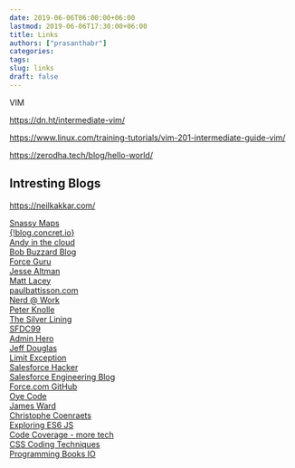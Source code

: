 ```yaml
---
date: 2019-06-06T06:00:00+06:00
lastmod: 2019-06-06T17:30:00+06:00
title: Links
authors: ["prasanthabr"]
categories:
tags:
slug: links
draft: false
---
```


VIM

https://dn.ht/intermediate-vim/

https://www.linux.com/training-tutorials/vim-201-intermediate-guide-vim/

https://zerodha.tech/blog/hello-world/

## Intresting Blogs  
https://neilkakkar.com/

[Snassy Maps][1]  
[{!blog.concret.io}][2]  
[Andy in the cloud][3]  
[Bob Buzzard Blog][4]  
[Force Guru][5]  
[Jesse Altman][6]  
[Matt Lacey][7]  
[paulbattisson.com][8]  
[Nerd @ Work][9]  
[Peter Knolle][10]  
[The Silver Lining][11]  
[SFDC99][12]  
[Admin Hero][13]  
[Jeff Douglas][14]  
[Limit Exception][15]  
[Salesforce Hacker][16]  
[Salesforce Engineering Blog][17]  
[Force.com GitHub][18]  
[Oye Code][19]  
[James Ward][20]  
[Christophe Coenraets][21]  
[Exploring ES6 JS][22]  
[Code Coverage - more tech][23]  
[CSS Coding Techniques][24]  
[Programming Books IO][25]

[1]: https://snazzymaps.com/
[2]: http://www.tgerm.com/
[3]: http://andyinthecloud.com/
[4]: http://bobbuzzard.blogspot.com/
[5]: http://forceguru.blogspot.in/
[6]: http://jessealtman.com/
[7]: http://www.laceysnr.com/
[8]: http://paulbattisson.com/
[9]: http://blog.enree.co/
[10]: http://peterknolle.com/
[11]: http://th3silverlining.com/
[12]: http://www.sfdc99.com/
[13]: http://www.adminhero.com/
[14]: http://blog.jeffdouglas.com/
[15]: http://www.limitexception.com/
[16]: http://www.salesforcehacker.com/
[17]: https://developer.salesforce.com/blogs/engineering/
[18]: https://github.com/forcedotcom
[19]: http://www.oyecode.com/
[20]: http://www.jamesward.com/
[21]: http://coenraets.org/blog/
[22]: http://exploringjs.com/
[23]: https://www.codecoverage.org/
[24]: https://hacks.mozilla.org/2016/05/css-coding-techniques/
[25]: https://programming-books.io
